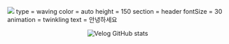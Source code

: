 ![](https://capsule-render.vercel.app/api?section=footer)
type = waving
color = auto
height = 150
section = header
fontSize = 30
animation = twinkling
text = 안녕하세요
<div align = center>

  ![Velog GitHub stats](https://velog-github-badge.vercel.app/badge/nin_cheon?theme=light&posts=3)
</div>
